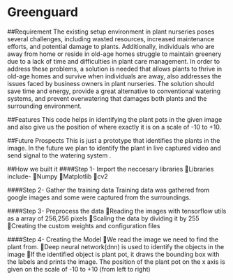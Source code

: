 # Greenguard

##Requirement
The existing setup environment in plant nurseries poses several challenges, including wasted resources, increased maintenance efforts, and potential damage to plants. Additionally, individuals who are away from home or reside in old-age homes struggle to maintain greenery due to a lack of time and difficulties in plant care management.
In order to address these problems, a solution is needed that allows plants to thrive in old-age homes and survive when individuals are away, also addresses the issues faced by business owners in plant nurseries.  The solution should save time and energy, provide a great alternative to conventional watering systems, and prevent overwatering that damages both plants and the surrounding environment.

##Features
This code helps in identifying the plant pots in the given image and also give us the position of where exactly it is on a scale of -10 to +10.

##Future Prospects
This is just a prototype that identifies the plants in the image. In the future we plan to identify the plant in live captured video and send signal to the watering system .

##How we built it
####Step 1- Import the neccesary libraries
Libraries include-
Numpy
Matplotlib
cv2

####Step 2- Gather the training data
Training data was gathered from google images and some were captured from the surroundings.

####Step 3- Preprocess the data
Reading the images with tensorflow utils as a array of 256,256 pixels
Scaling the data by dividing it by 255
Creating the custom weights and configuration files

####Step 4- Creating the Model
We read the image we need to find the plant from.
Deep neural network(dnn) is used to identify the objects in the image
If the identified object is plant pot, it draws the bounding box with the labels and prints the image.
The position of the plant pot on the x axis is given on the scale of -10 to +10 (from left to right)
